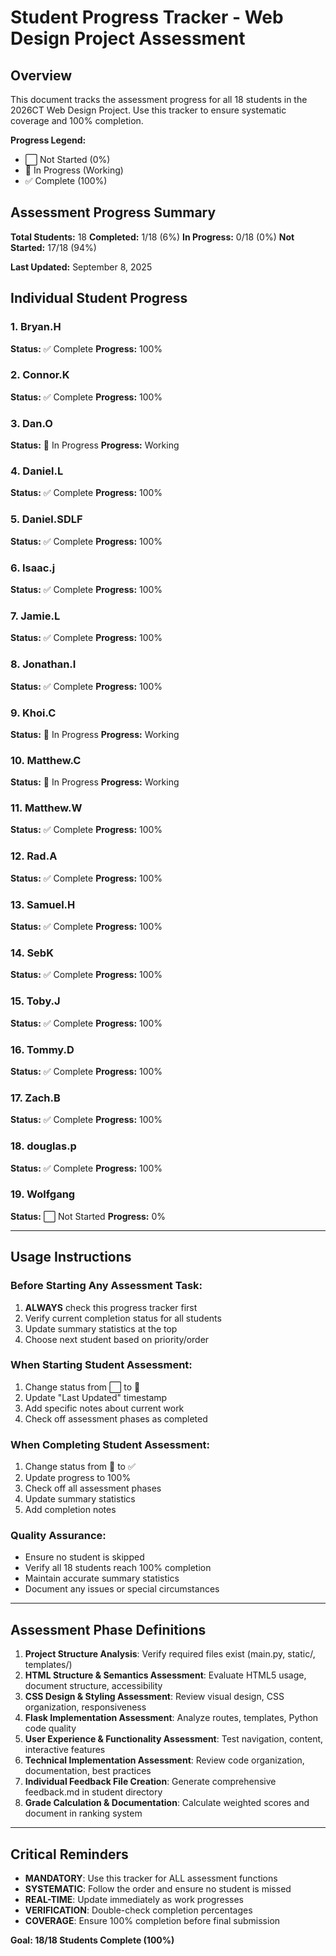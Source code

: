 # Student Progress Tracker - Web Design Project Assessment

## Overview

This document tracks the assessment progress for all 18 students in the 2026CT Web Design Project. Use this tracker to ensure systematic coverage and 100% completion.

**Progress Legend:**

- ⬜ Not Started (0%)
- 🔄 In Progress (Working)
- ✅ Complete (100%)

## Assessment Progress Summary

**Total Students:** 18
**Completed:** 1/18 (6%)
**In Progress:** 0/18 (0%)
**Not Started:** 17/18 (94%)

**Last Updated:** September 8, 2025

## Individual Student Progress

### 1. Bryan.H

**Status:** ✅ Complete
**Progress:** 100%

### 2. Connor.K

**Status:** ✅ Complete
**Progress:** 100%

### 3. Dan.O

**Status:** 🔄 In Progress
**Progress:** Working

### 4. Daniel.L

**Status:** ✅ Complete
**Progress:** 100%

### 5. Daniel.SDLF

**Status:** ✅ Complete
**Progress:** 100%

### 6. Isaac.j

**Status:** ✅ Complete
**Progress:** 100%

### 7. Jamie.L

**Status:** ✅ Complete
**Progress:** 100%

### 8. Jonathan.I

**Status:** ✅ Complete
**Progress:** 100%

### 9. Khoi.C

**Status:** 🔄 In Progress
**Progress:** Working

### 10. Matthew.C

**Status:** 🔄 In Progress
**Progress:** Working

### 11. Matthew.W

**Status:** ✅ Complete
**Progress:** 100%

### 12. Rad.A

**Status:** ✅ Complete
**Progress:** 100%

### 13. Samuel.H

**Status:** ✅ Complete
**Progress:** 100%

### 14. SebK

**Status:** ✅ Complete
**Progress:** 100%

### 15. Toby.J

**Status:** ✅ Complete
**Progress:** 100%

### 16. Tommy.D

**Status:** ✅ Complete
**Progress:** 100%

### 17. Zach.B

**Status:** ✅ Complete
**Progress:** 100%

### 18. douglas.p

**Status:** ✅ Complete
**Progress:** 100%

### 19. Wolfgang

**Status:** ⬜ Not Started
**Progress:** 0%

---

## Usage Instructions

### Before Starting Any Assessment Task:

1. **ALWAYS** check this progress tracker first
2. Verify current completion status for all students
3. Update summary statistics at the top
4. Choose next student based on priority/order

### When Starting Student Assessment:

1. Change status from ⬜ to 🔄
2. Update "Last Updated" timestamp
3. Add specific notes about current work
4. Check off assessment phases as completed

### When Completing Student Assessment:

1. Change status from 🔄 to ✅
2. Update progress to 100%
3. Check off all assessment phases
4. Update summary statistics
5. Add completion notes

### Quality Assurance:

- Ensure no student is skipped
- Verify all 18 students reach 100% completion
- Maintain accurate summary statistics
- Document any issues or special circumstances

---

## Assessment Phase Definitions

1. **Project Structure Analysis**: Verify required files exist (main.py, static/, templates/)
2. **HTML Structure & Semantics Assessment**: Evaluate HTML5 usage, document structure, accessibility
3. **CSS Design & Styling Assessment**: Review visual design, CSS organization, responsiveness
4. **Flask Implementation Assessment**: Analyze routes, templates, Python code quality
5. **User Experience & Functionality Assessment**: Test navigation, content, interactive features
6. **Technical Implementation Assessment**: Review code organization, documentation, best practices
7. **Individual Feedback File Creation**: Generate comprehensive feedback.md in student directory
8. **Grade Calculation & Documentation**: Calculate weighted scores and document in ranking system

---

## Critical Reminders

- **MANDATORY**: Use this tracker for ALL assessment functions
- **SYSTEMATIC**: Follow the order and ensure no student is missed
- **REAL-TIME**: Update immediately as work progresses
- **VERIFICATION**: Double-check completion percentages
- **COVERAGE**: Ensure 100% completion before final submission

**Goal: 18/18 Students Complete (100%)**
